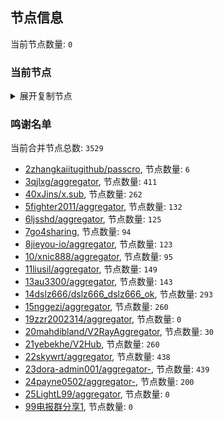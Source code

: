 
## 节点信息
当前节点数量: `0`
### 当前节点
<details>
  <summary>展开复制节点</summary>

    

</details>

### 鸣谢名单
当前合并节点总数: `3529`
- [2zhangkaiitugithub/passcro](https://github.com/zhangkaiitugithub/passcro), 节点数量: `6`
- [3qjlxg/aggregator](https://github.com/qjlxg/aggregator), 节点数量: `411`
- [40xJins/x.sub](https://github.com/0xJins/x.sub), 节点数量: `262`
- [5fighter2011/aggregator](https://github.com/fighter2011/aggregator), 节点数量: `132`
- [6ljsshd/aggregator](https://github.com/ljsshd/aggregator), 节点数量: `125`
- [7go4sharing](https://github.com/go4sharing), 节点数量: `94`
- [8jieyou-io/aggregator](https://github.com/jieyou-io/aggregator), 节点数量: `123`
- [10/xnic888/aggregator](https://github.com/xnic888/aggregator), 节点数量: `95`
- [11liusil/aggregator](https://github.com/liusil/aggregator), 节点数量: `149`
- [13au3300/aggregator](https://github.com/au3300/aggregator), 节点数量: `143`
- [14dslz666/dslz666_dslz666_ok](https://github.com/dslz666/dslz666_dslz666_ok), 节点数量: `293`
- [15nggezi/aggregator](https://github.com/nggezi/aggregator), 节点数量: `260`
- [19zzr2002314/aggregator](https://github.com/zzr2002314/aggregator), 节点数量: `0`
- [20mahdibland/V2RayAggregator](https://github.com/mahdibland/V2RayAggregator), 节点数量: `30`
- [21yebekhe/V2Hub](https://github.com/yebekhe/V2Hub), 节点数量: `260`
- [22skywrt/aggregator](https://github.com/skywrt/aggregator), 节点数量: `438`
- [23dora-admin001/aggregator-](https://github.com/dora-admin001/aggregator-), 节点数量: `439`
- [24payne0502/aggregator-](https://github.com/payne0502/aggregator-), 节点数量: `200`
- [25LightL99/aggregator](https://github.com/LightL99/aggregator), 节点数量: `0`
- [99电报群分享1](https://github.com/cdddbc/getAirport), 节点数量: `0`


